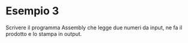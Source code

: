 # Esempio 3
Scrivere il programma Assembly che legge due numeri da input, ne fa il prodotto e lo stampa in output.
